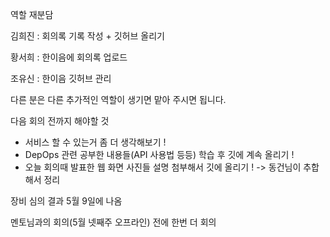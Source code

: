 역할 재분담

김희진 : 회의록 기록 작성 + 깃허브 올리기

황서희 : 한이음에 회의록 업로드

조유신 : 한이음 깃허브 관리

다른 분은 다른 추가적인 역할이 생기면 맡아 주시면 됩니다.


다음 회의 전까지 해야할 것

- 서비스 할 수 있는거 좀 더 생각해보기 !
- DepOps 관련 공부한 내용들(API 사용법 등등) 학습 후 깃에 계속 올리기 !
- 오늘 회의때 발표한 웹 화면 사진들 설명 첨부해서 깃에 올리기 ! -> 동건님이 추합해서 정리

장비 심의 결과 5월 9일에 나옴

멘토님과의 회의(5월 넷째주 오프라인) 전에 한번 더 회의
